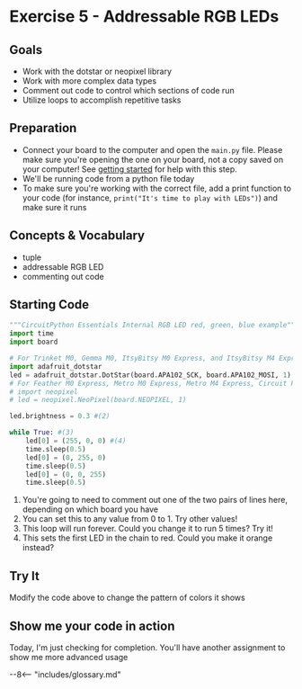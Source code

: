 # Exercise 5 - Addressable RGB LEDs

## Goals
- Work with the dotstar or neopixel library
- Work with more complex data types
- Comment out code to control which sections of code run
- Utilize loops to accomplish repetitive tasks

## Preparation
- Connect your board to the computer and open the `main.py` file. Please make sure you're opening the one on your board, not a copy saved on your computer! See [getting started](../getting-started.md) for help with this step. 
- We'll be running code from a python file today
- To make sure you're working with the correct file, add a print function to your code (for instance, `print("It's time to play with LEDs")`) and make sure it runs

## Concepts & Vocabulary
- tuple
- addressable RGB LED
- commenting out code

## Starting Code

```python
"""CircuitPython Essentials Internal RGB LED red, green, blue example"""
import time
import board

# For Trinket M0, Gemma M0, ItsyBitsy M0 Express, and ItsyBitsy M4 Express # (1)
import adafruit_dotstar
led = adafruit_dotstar.DotStar(board.APA102_SCK, board.APA102_MOSI, 1)
# For Feather M0 Express, Metro M0 Express, Metro M4 Express, Circuit Playground Express, QT Py M0
# import neopixel
# led = neopixel.NeoPixel(board.NEOPIXEL, 1)

led.brightness = 0.3 #(2)

while True: #(3)
    led[0] = (255, 0, 0) #(4)
    time.sleep(0.5)
    led[0] = (0, 255, 0)
    time.sleep(0.5)
    led[0] = (0, 0, 255)
    time.sleep(0.5)

```

1.  You're going to need to comment out one of the two pairs of lines here, depending on which board you have
2.  You can set this to any value from 0 to 1. Try other values!
3.  This loop will run forever. Could you change it to run 5 times? Try it!
4.  This sets the first LED in the chain to red. Could you make it orange instead?

## Try It

Modify the code above to change the pattern of colors it shows

## Show me your code in action

Today, I'm just checking for completion. You'll have another assignment to show me more advanced usage

--8<-- "includes/glossary.md"